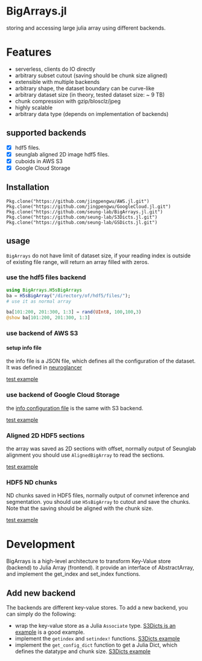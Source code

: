 # BigArrays.jl
storing and accessing large julia array using different backends.

# Features
- serverless, clients do IO directly
- arbitrary subset cutout (saving should be chunk size aligned)
- extensible with multiple backends
- arbitrary shape, the dataset boundary can be curve-like
- arbitrary dataset size (in theory, tested dataset size: ~ 9 TB)
- chunk compression with gzip/blosclz/jpeg
- highly scalable
- arbitrary data type (depends on implementation of backends)

## supported backends
- [x] hdf5 files. 
- [x] seunglab aligned 2D image hdf5 files.
- [x] cuboids in AWS S3 
- [x] Google Cloud Storage

## Installation
    Pkg.clone("https://github.com/jingpengwu/AWS.jl.git")
    Pkg.clone("https://github.com/jingpengwu/GoogleCloud.jl.git")
    Pkg.clone("https://github.com/seung-lab/BigArrays.jl.git")
    Pkg.clone("https://github.com/seung-lab/S3Dicts.jl.git")
    Pkg.clone("https://github.com/seung-lab/GSDicts.jl.git")
    
## usage

`BigArrays` do not have limit of dataset size, if your reading index is outside of existing file range, will return an array filled with zeros.

### use the hdf5 files backend
```julia
using BigArrays.H5sBigArrays
ba = H5sBigArray("/directory/of/hdf5/files/");
# use it as normal array

ba[101:200, 201:300, 1:3] = rand(UInt8, 100,100,3)
@show ba[101:200, 201:300, 1:3]
```

### use backend of AWS S3 
#### setup info file 
the info file is a JSON file, which defines all the configuration of the dataset. It was defined in [neuroglancer](https://github.com/seung-lab/neuroglancer/wiki/Precomputed-API#info-json-file-specification) 

[test example](https://github.com/seung-lab/BigArrays.jl/blob/master/test/backends/s3.jl)

### use backend of Google Cloud Storage
the [info configuration file](https://github.com/seung-lab/neuroglancer/wiki/Precomputed-API#info-json-file-specification) is the same with S3 backend.

[test example](https://github.com/seung-lab/BigArrays.jl/blob/master/test/backends/gs.jl)

### Aligned 2D HDF5 sections
the array was saved as 2D sections with offset, normally output of Seunglab alignment
you should use `AlignedBigArray` to read the sections.

[test example](https://github.com/seung-lab/BigArrays.jl/blob/master/test/backends/aligned.jl)

### HDF5 ND chunks
ND chunks saved in HDF5 files, normally output of convnet inference and segmentation.
you should use `H5sBigArray` to cutout and save the chunks. Note that the saving should be aligned with the chunk size.

[test example](https://github.com/seung-lab/BigArrays.jl/blob/master/test/backends/h5s.jl)
  

# Development
BigArrays is a high-level architecture to transform Key-Value store (backend) to Julia Array (frontend). it provide an interface of AbstractArray, and implement the get_index and set_index functions. 

## Add new backend
The backends are different key-value stores. To add a new backend, you can simply do the following:

- wrap the key-value store as a Julia `Associate` type. [S3Dicts is an example](https://github.com/seung-lab/S3Dicts.jl/blob/master/src/S3Dicts.jl#L15) is a good example. 
- implement the `getindex` and `setindex!` functions. [S3Dicts example](https://github.com/seung-lab/S3Dicts.jl/blob/master/src/S3Dicts.jl#L29)
- implement the `get_config_dict` function to get a Julia Dict, which defines the datatype and chunk size. [S3Dicts example](https://github.com/seung-lab/S3Dicts.jl/blob/master/src/S3Dicts.jl#L23)
